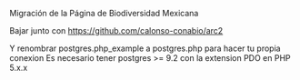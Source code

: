 Migración de la Página de Biodiversidad Mexicana


Bajar junto con https://github.com/calonso-conabio/arc2


Y renombrar postgres.php_example a postgres.php para hacer tu propia conexion
Es necesario tener postgres >= 9.2 con la extension PDO en PHP 5.x.x

